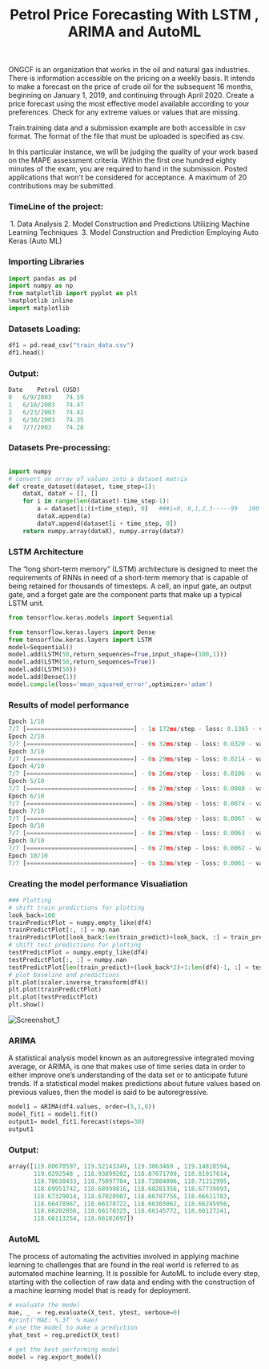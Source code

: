 <div align="center">
      <h1> Petrol Price Forecasting With LSTM ,  ARIMA and AutoML</h1>
     </div>
<p align="center"> <a href="https://github.com/ahammadmejbah" target="_blank"><img alt="" src="https://img.shields.io/badge/Website-EA4C89?style=normal&logo=dribbble&logoColor=white" style="vertical-align:center" /></a> <a href="https://twitter.com/ahammadmejbah" target="_blank"><img alt="" src="https://img.shields.io/badge/Twitter-1DA1F2?style=normal&logo=twitter&logoColor=white" style="vertical-align:center" /></a> <a href="https://www.facebook.com/ahammadmejbah" target="_blank"><img alt="" src="https://img.shields.io/badge/Facebook-1877F2?style=normal&logo=facebook&logoColor=white" style="vertical-align:center" /></a> <a href="https://www.instagram.com/ahammadmejbah/" target="_blank"><img alt="" src="https://img.shields.io/badge/Instagram-E4405F?style=normal&logo=instagram&logoColor=white" style="vertical-align:center" /></a> <a href="https://www.linkedin.com/in/ahammadmejbah/}" target="_blank"><img alt="" src="https://img.shields.io/badge/LinkedIn-0077B5?style=normal&logo=linkedin&logoColor=white" style="vertical-align:center" /></a> </p>

ONGCF is an organization that works in the oil and natural gas industries. There is information accessible on the pricing on a weekly basis. It intends to make a forecast on the price of crude oil for the subsequent 16 months, beginning on January 1, 2019, and continuing through April 2020. Create a price forecast using the most effective model available according to your preferences. Check for any extreme values or values that are missing.

Train.training data and a submission example are both accessible in csv format. The format of the file that must be uploaded is specified as csv.

In this particular instance, we will be judging the quality of your work based on the MAPE assessment criteria. Within the first one hundred eighty minutes of the exam, you are required to hand in the submission. Posted applications that won't be considered for acceptance. A maximum of 20 contributions may be submitted.

    
### TimeLine of the project:
 1. Data Analysis
 2. Model Construction and Predictions Utilizing Machine Learning Techniques
 3. Model Construction and Prediction Employing Auto Keras (Auto ML)
 
 
 ### Importing Libraries
 
 ``` python
 import pandas as pd
import numpy as np
from matplotlib import pyplot as plt
%matplotlib inline
import matplotlib
 
 ```

### Datasets Loading: 
``` Python
df1 = pd.read_csv("train_data.csv")
df1.head()
```

### Output: 

``` python
Date	Petrol (USD)
0	6/9/2003	74.59
1	6/16/2003	74.47
2	6/23/2003	74.42
3	6/30/2003	74.35
4	7/7/2003	74.28
```

### Datasets Pre-processing:

``` python

import numpy
# convert an array of values into a dataset matrix
def create_dataset(dataset, time_step=1):
	dataX, dataY = [], []
	for i in range(len(dataset)-time_step-1):
		a = dataset[i:(i+time_step), 0]   ###i=0, 0,1,2,3-----99   100
		dataX.append(a)
		dataY.append(dataset[i + time_step, 0])
	return numpy.array(dataX), numpy.array(dataY)
```

### LSTM Architecture
The “long short-term memory” (LSTM) architecture is designed to meet the requirements of RNNs in need of a short-term memory that is capable of being retained for thousands of timesteps. A cell, an input gate, an output gate, and a forget gate are the component parts that make up a typical LSTM unit.


``` python
from tensorflow.keras.models import Sequential

from tensorflow.keras.layers import Dense
from tensorflow.keras.layers import LSTM
model=Sequential()
model.add(LSTM(50,return_sequences=True,input_shape=(100,1)))
model.add(LSTM(50,return_sequences=True))
model.add(LSTM(50))
model.add(Dense(1))
model.compile(loss='mean_squared_error',optimizer='adam')

```

### Results of model performance

``` python
Epoch 1/10
7/7 [==============================] - 1s 172ms/step - loss: 0.1365 - val_loss: 0.0748
Epoch 2/10
7/7 [==============================] - 0s 32ms/step - loss: 0.0320 - val_loss: 0.0154
Epoch 3/10
7/7 [==============================] - 0s 29ms/step - loss: 0.0214 - val_loss: 0.0042
Epoch 4/10
7/7 [==============================] - 0s 26ms/step - loss: 0.0106 - val_loss: 0.0085
Epoch 5/10
7/7 [==============================] - 0s 27ms/step - loss: 0.0088 - val_loss: 0.0040
Epoch 6/10
7/7 [==============================] - 0s 28ms/step - loss: 0.0074 - val_loss: 0.0049
Epoch 7/10
7/7 [==============================] - 0s 28ms/step - loss: 0.0067 - val_loss: 0.0032
Epoch 8/10
7/7 [==============================] - 0s 27ms/step - loss: 0.0063 - val_loss: 0.0035
Epoch 9/10
7/7 [==============================] - 0s 27ms/step - loss: 0.0062 - val_loss: 0.0031
Epoch 10/10
7/7 [==============================] - 0s 32ms/step - loss: 0.0061 - val_loss: 0.0031
```

### Creating the model performance Visualiation

``` python
### Plotting
# shift train predictions for plotting
look_back=100
trainPredictPlot = numpy.empty_like(df4)
trainPredictPlot[:, :] = np.nan
trainPredictPlot[look_back:len(train_predict)+look_back, :] = train_predict
# shift test predictions for plotting
testPredictPlot = numpy.empty_like(df4)
testPredictPlot[:, :] = numpy.nan
testPredictPlot[len(train_predict)+(look_back*2)+1:len(df4)-1, :] = test_predict
# plot baseline and predictions
plt.plot(scaler.inverse_transform(df4))
plt.plot(trainPredictPlot)
plt.plot(testPredictPlot)
plt.show()
```

![Screenshot_1](https://user-images.githubusercontent.com/56669333/236427534-eba3ef04-f84d-4dd8-8c0c-dbaeb50cbf52.png)

### ARIMA
A statistical analysis model known as an autoregressive integrated moving average, or ARIMA, is one that makes use of time series data in order to either improve one’s understanding of the data set or to anticipate future trends. If a statistical model makes predictions about future values based on previous values, then the model is said to be autoregressive.

``` python
model1 = ARIMA(df4.values, order=(5,1,0))
model_fit1 = model1.fit()
output1= model_fit1.forecast(steps=30)
output1
```
### Output: 

``` python
array([119.80670597, 119.52143349, 119.3063469 , 119.14818594,
       119.0292548 , 118.93899202, 118.87071709, 118.81917614,
       118.78030433, 118.75097704, 118.72884006, 118.71212995,
       118.69951742, 118.68999816, 118.68281356, 118.67739093,
       118.67329814, 118.67020907, 118.66787756, 118.66611783,
       118.66478967, 118.66378722, 118.66303062, 118.66245956,
       118.66202856, 118.66170325, 118.66145772, 118.66127241,
       118.66113254, 118.66102697])
```

### AutoML
The process of automating the activities involved in applying machine learning to challenges that are found in the real world is referred to as automated machine learning. It is possible for AutoML to include every step, starting with the collection of raw data and ending with the construction of a machine learning model that is ready for deployment.

``` python
# evaluate the model
mae, _  = reg.evaluate(X_test, ytest, verbose=0)
#print('MAE: %.3f' % mae)
# use the model to make a prediction
yhat_test = reg.predict(X_test)

# get the best performing model
model = reg.export_model()
```
